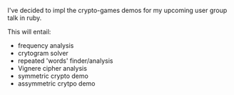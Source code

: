 I've decided to impl the crypto-games demos for my upcoming user group talk in ruby.

This will entail:
 - frequency analysis
 - crytogram solver
 - repeated 'words' finder/analysis
 - Vignere cipher analysis
 - symmetric crypto demo
 - assymmetric crytpo demo